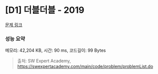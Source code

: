 # [D1] 더블더블 - 2019 

[문제 링크](https://swexpertacademy.com/main/code/problem/problemDetail.do?contestProbId=AV5QDEX6AqwDFAUq) 

### 성능 요약

메모리: 42,204 KB, 시간: 90 ms, 코드길이: 99 Bytes



> 출처: SW Expert Academy, https://swexpertacademy.com/main/code/problem/problemList.do